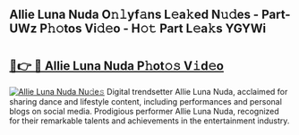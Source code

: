 ## Allie Luna Nuda O𝚗𝚕yf𝚊ns L𝚎a𝚔ed N𝚞𝚍es - Part-UWz P𝚑𝚘tos Vi𝚍𝚎o - H𝚘𝚝 Part L𝚎a𝚔s YGYWi

# <h2><a href="http://kf6boo.oniu.top/?m=Allie+Luna+Nuda">🔗👉 🔴 Allie Luna Nuda P𝚑ot𝚘𝚜 V𝚒d𝚎o</a></h2>

[![Allie Luna Nuda Nu𝚍e𝚜](https://i.imgur.com/0qMVB7G.gif)](http://kf6boo.oniu.top/?m=Allie+Luna+Nuda)
Digital trendsetter Allie Luna Nuda, acclaimed for sharing dance and lifestyle content, including performances and personal blogs on social media. Prodigious performer Allie Luna Nuda, recognized for their remarkable talents and achievements in the entertainment industry.  

